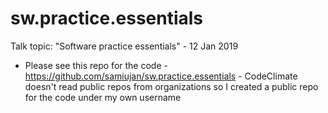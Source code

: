 # sw.practice.essentials
Talk topic: "Software practice essentials" - 12 Jan 2019

- Please see this repo for the code - https://github.com/samiujan/sw.practice.essentials - CodeClimate doesn't read public repos from organizations so I created a public repo for the code under my own username 
